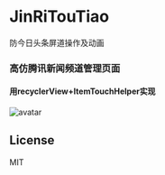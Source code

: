# JinRiTouTiao
防今日头条屏道操作及动画
### 高仿腾讯新闻频道管理页面 
#### 用recyclerView+ItemTouchHelper实现
![avatar](https://raw.githubusercontent.com/zzh12138/ChannelManageDemo_Kotlin/master/app/src/main/assets/ezgif-5-d492977e87_kotlin.gif)

## License
MIT
